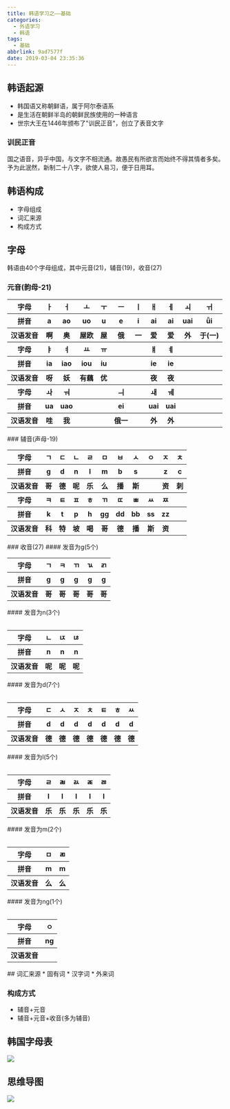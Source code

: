 ```yaml
---
title: 韩语学习之——基础
categories:
  - 外语学习
  - 韩语
tags:
  - 基础
abbrlink: 9ad7577f
date: 2019-03-04 23:35:36
---
```


## 韩语起源
* 韩国语又称朝鲜语，属于阿尔泰语系
* 是生活在朝鲜半岛的朝鲜民族使用的一种语言  
* 世宗大王在1446年颁布了"训民正音"，创立了表音文字 

### 训民正音

国之语音，异乎中国，与文字不相流通。故愚民有所欲言而始终不得其情者多矣。予为此泯然，新制二十八字，欲使人易习，便于日用耳。 


<!--more-->

## 韩语构成
* 字母组成
* 词汇来源
* 构成方式

## 字母
韩语由40个字母组成，其中元音(21)，辅音(19)，收音(27)

### 元音(韵母-21)
<table><tr><th>字母</th><th>ㅏ</th><th>ㅓ</th><th>ㅗ</th><th>ㅜ</th><th>ㅡ</th><th>ㅣ</th><th>ㅐ</th><th>ㅔ</th><th>ㅚ</th><th>ㅟ</th></tr><tr><th>拼音</th><th>a</th><th>ao</th><th>uo</th><th>u</th><th>e</th><th>i</th><th>ai</th><th>ai</th><th>uai</th><th>ǖi</th></tr><tr><th>汉语发音</th><th>啊</th><th>奥</th><th>屋欧</th><th>屋</th><th>俄</th><th>一</th><th>爱</th><th>爱</th><th>外</th><th>于(一)</th></tr><tr><th>字母</th><th>ㅑ</th><th>ㅕ</th><th>ㅛ</th><th>ㅠ</th><th></th><th></th><th>ㅒ</th><th>ㅖ</th><th></th><th></th></tr><tr><th>拼音</th><th>ia</th><th>iao</th><th>iou</th><th>iu</th><th></th><th></th><th>ie</th><th>ie</th><th></th><th></th></tr><tr><th>汉语发音</th><th>呀</th><th>妖</th><th>有藕</th><th>优</th><th></th><th></th><th>夜</th><th>夜</th><th></th><th></th></tr><tr><th>字母</th><th>ㅘ</th><th>ㅝ</th><th></th><th></th><th>ㅢ</th><th></th><th>ㅙ</th><th>ㅞ</th><th></th><th></th></tr><tr><th>拼音</th><th>ua</th><th>uao</th><th></th><th></th><th>ei</th><th></th><th>uai</th><th>uai</th><th></th><th></th></tr><tr><th>汉语发音</th><th>哇</th><th>我</th><th></th><th></th><th>俄一</th><th></th><th>外</th><th>外</th><th></th><th></th></tr>
</table>
### 辅音(声母-19)
<table><tr><th>字母</th><th>ㄱ</th><th>ㄷ</th><th>ㄴ</th><th>ㄹ</th><th>ㅁ</th><th>ㅂ</th><th>ㅅ</th><th>ㅇ</th><th>ㅈ</th><th>ㅊ</th></tr><tr><th>拼音</th><th>g</th><th>d</th><th>n</th><th>l</th><th>m</th><th>b</th><th>s</th><th></th><th>z</th><th>c</th></tr><tr><th>汉语发音</th><th>哥</th><th>德</th><th>呢</th><th>乐</th><th>么</th><th>播</th><th>斯</th><th></th><th>资</th><th>刺</th></tr><tr><th>字母</th><th>ㅋ</th><th>ㅌ</th><th>ㅍ</th><th>ㅎ</th><th>ㄲ</th><th>ㄸ</th><th>ㅃ</th><th>ㅆ</th><th>ㅉ</th><th></th></tr><tr><th>拼音</th><th>k</th><th>t</th><th>p</th><th>h</th><th>gg</th><th>dd</th><th>bb</th><th>ss</th><th>zz</th><th></th></tr><tr><th>汉语发音</th><th>科</th><th>特</th><th>坡</th><th>喝</th><th>哥</th><th>德</th><th>播</th><th>斯</th><th>资</th><th></th></tr></table>
### 收音(27)
#### 发音为g(5个)
<table border="0"><tr><th>字母</th><th>ㄱ</th><th>ㅋ</th><th>ㄲ</th><th>ㄳ</th><th>ㄺ</th></tr><tr><th>拼音</th><th>g</th><th>g</th><th>g</th><th>g</th><th>g</th></tr><tr><th>汉语发音</th><th>哥</th><th>哥</th><th>哥</th><th>哥</th><th>哥</th></tr><table>
#### 发音为n(3个)
<table border="0"><tr><th>字母</th><th>ㄴ</th><th>ㄵ</th><th>ㄶ</th></tr><tr><th>拼音</th><th>n</th><th>n</th><th>n</th></tr><tr><th>汉语发音</th><th>呢</th><th>呢</th><th>呢</th></tr><table>
#### 发音为d(7个)
<table border="0"><tr><th>字母</th><th>ㄷ</th><th>ㅅ</th><th>ㅈ</th><th>ㅊ</th><th>ㅌ</th><th>ㅎ</th><th>ㅆ</th></tr><tr><th>拼音</th><th>d</th><th>d</th><th>d</th><th>d</th><th>d</th><th>d</th><th>d</th></tr><tr><th>汉语发音</th><th>德</th><th>德</th><th>德</th><th>德</th><th>德</th><th>德</th><th>德</th></tr><table>
#### 发音为l(5个)
<table border="0"><tr><th>字母</th><th>ㄹ</th><th>ㄼ</th><th>ㄽ</th><th>ㄾ</th><th>ㅀ</th></tr><tr><th>拼音</th><th>l</th><th>l</th><th>l</th><th>l</th><th>l</th></tr><tr><th>汉语发音</th><th>乐</th><th>乐</th><th>乐</th><th>乐</th><th>乐</th></tr><table>
#### 发音为m(2个)
<table border="0"><tr><th>字母</th><th>ㅁ</th><th>ㄻ</th></tr><tr><th>拼音</th><th>m</th><th>m</th></tr><tr><th>汉语发音</th><th>么</th><th>么</th></tr><table>
#### 发音为ng(1个)
<table border="0"><tr><th>字母</th><th>ㅇ</th></tr><tr><th>拼音</th><th>ng</th></tr><tr><th>汉语发音</th> <th></th> </tr><table>
## 词汇来源
* 固有词
* 汉字词
* 外来词

### 构成方式
* 辅音+元音
* 辅音+元音+收音(多为辅音)          



## 韩国字母表  
![][1]

## 思维导图   
![][2]


[1]: https://cdn.jsdelivr.net/gh/PGzxc/CDN@master/blog-image/korea-alphabet.png
[2]: https://cdn.jsdelivr.net/gh/PGzxc/CDN@master/blog-image/korean%20_%20base_knowledge.png